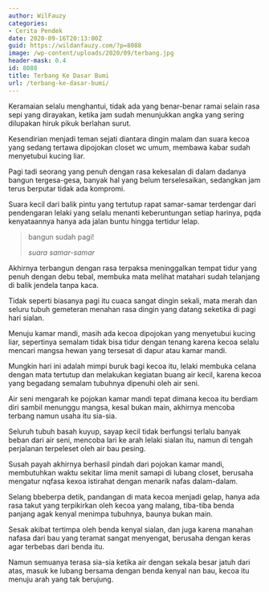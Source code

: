 ```yaml
---
author: WilFauzy
categories:
- Cerita Pendek
date: 2020-09-16T20:13:00Z
guid: https://wildanfauzy.com/?p=8088
image: /wp-content/uploads/2020/09/terbang.jpg
header-mask: 0.4
id: 8088
title: Terbang Ke Dasar Bumi
url: /terbang-ke-dasar-bumi/
---
```


Keramaian selalu menghantui, tidak ada yang benar-benar ramai selain rasa sepi yang dirayakan, ketika jam sudah menunjukkan angka yang sering dilupakan hiruk pikuk berlahan surut.

Kesendirian menjadi teman sejati diantara dingin malam dan suara kecoa yang sedang tertawa dipojokan closet wc umum, membawa kabar sudah menyetubui kucing liar.

Pagi tadi seorang yang penuh dengan rasa kekesalan di dalam dadanya bangun tergesa-gesa, banyak hal yang belum terselesaikan, sedangkan jam terus berputar tidak ada kompromi.

Suara kecil dari balik pintu yang tertutup rapat samar-samar terdengar dari pendengaran lelaki yang selalu menanti keberuntungan setiap harinya, pqda kenyataannya hanya ada jalan buntu hingga tertidur lelap.

<blockquote class="wp-block-quote">
  <p>
    bangun sudah pagi!
  </p>
  
  <cite>suara samar-samar </cite>
</blockquote>

Akhirnya terbangun dengan rasa terpaksa meninggalkan tempat tidur yang penuh dengan debu tebal, membuka mata melihat matahari sudah telanjang di balik jendela tanpa kaca.

Tidak seperti biasanya pagi itu cuaca sangat dingin sekali, mata merah dan seluru tubuh gemeteran menahan rasa dingin yang datang seketika di pagi hari sialan.

Menuju kamar mandi, masih ada kecoa dipojokan yang menyetubui kucing liar, sepertinya semalam tidak bisa tidur dengan tenang karena kecoa selalu mencari mangsa hewan yang tersesat di dapur atau kamar mandi.

Mungkin hari ini adalah mimpi buruk bagi kecoa itu, lelaki membuka celana dengan mata tertutup dan melakukan kegiatan buang air kecil, karena kecoa yang begadang semalam tubuhnya dipenuhi oleh air seni.

Air seni mengarah ke pojokan kamar mandi tepat dimana kecoa itu berdiam diri sambil menunggu mangsa, kesal bukan main, akhirnya mencoba terbang namun usaha itu sia-sia.

Seluruh tubuh basah kuyup, sayap kecil tidak berfungsi terlalu banyak beban dari air seni, mencoba lari ke arah lelaki sialan itu, namun di tengah perjalanan terpeleset oleh air bau pesing.

Susah payah akhirnya berhasil pindah dari pojokan kamar mandi, membutuhkan waktu sekitar lima menit samapi di lubang closet, berusaha mengatur nqfasa kexoa istirahat dengan menarik nafas dalam-dalam.

Selang bbeberpa detik, pandangan di mata kecoa menjadi gelap, hanya ada rasa takut yang terpikirkan oleh kecoa yang malang, tiba-tiba benda panjang agak kenyal menimpa tubuhnya, baunya bukan main.

Sesak akibat tertimpa oleh benda kenyal sialan, dan juga karena manahan nafasa dari bau yang teramat sangat menyengat, berusaha dengan keras agar terbebas dari benda itu. 

Namun semuanya terasa sia-sia ketika air dengan sekala besar jatuh dari atas, masuk ke lubang bersama dengan benda kenyal nan bau, kecoa itu menuju arah yang tak berujung.